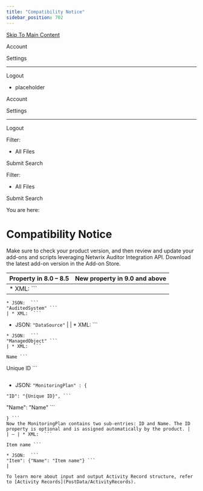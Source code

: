 ```yaml
---
title: "Compatibility Notice"
sidebar_position: 702
---
```


[Skip To Main Content](#)

Account

Settings

---

Logout

* placeholder

Account

Settings

---

Logout

Filter: 

* All Files

Submit Search

Filter: 

* All Files

Submit Search

You are here:

# Compatibility Notice

Make sure to check your product version, and then review and update your add-ons and scripts leveraging Netwrix Auditor Integration API. Download the latest add-on version in the Add-on Store.

| Property in 8.0 – 8.5 | New property in 9.0 and above |
| --- | --- |
| * XML:  ```
 ```
* JSON:  ```
"AuditedSystem" ```
| * XML:  ```
 ```
* JSON:  ```
"DataSource" ```
|
| * XML:  ```
 ```
* JSON:  ```
"ManagedObject" ```
| * XML:  ```
 ```
```
Name ```
```
Unique ID ```
```
 ```
* JSON:  ```
"MonitoringPlan" : { ```
```
"ID": "{Unique ID}", ```
```
"Name": "Name" ```
```
} ```
Now the MonitoringPlan contains two sub-entries: ID and Name. The ID property is optional and is assigned automatically by the product. |
| — | * XML:  ```
 ```
```
Item name ```
```
 ```
* JSON:  ```
"Item": {"Name": "Item name"} ```
|

To learn more about input and output Activity Record structure, refer to [Activity Records](PostData/ActivityRecords).